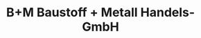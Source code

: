 ---
title: "B+M Baustoff + Metall Handels-GmbH"
url: /broderstorf/b-m-baustoff-metall-handels-gmbh/
shop: Baustoffe
---